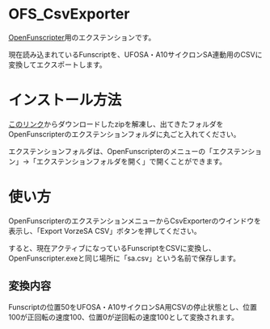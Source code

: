 # OFS_CsvExporter

[OpenFunscripter](https://github.com/OpenFunscripter/OFS)用のエクステンションです。

現在読み込まれているFunscriptを、UFOSA・A10サイクロンSA連動用のCSVに変換してエクスポートします。

# インストール方法

[このリンク](https://github.com/scry1-csv/CsvExporter/releases/download/v1.0.0/CsvExporter.zip)からダウンロードしたzipを解凍し、出てきたフォルダをOpenFunscripterのエクステンションフォルダに丸ごと入れてください。

エクステンションフォルダは、OpenFunscripterのメニューの「エクステンション」→「エクステンションフォルダを開く」で開くことができます。

# 使い方

OpenFunscripterのエクステンションメニューからCsvExporterのウインドウを表示し、「Export VorzeSA CSV」ボタンを押してください。

すると、現在アクティブになっているFunscriptをCSVに変換し、OpenFunscripter.exeと同じ場所に「sa.csv」という名前で保存します。

## 変換内容

Funscriptの位置50をUFOSA・A10サイクロンSA用CSVの停止状態とし、位置100が正回転の速度100、位置0が逆回転の速度100として変換されます。
